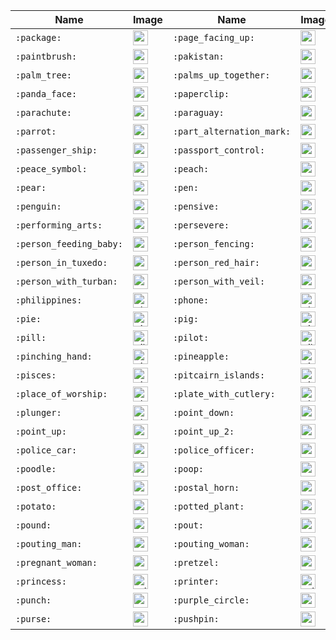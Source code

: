 | Name | Image | Name | Image | Name | Image | Name | Image |
| --- | --- | --- | --- | --- | --- | --- | --- |
| `:package:` | <img src="https://github.githubassets.com/images/icons/emoji/unicode/1f4e6.png?v8" alt="package" width="24" height="24" /> | `:page_facing_up:` | <img src="https://github.githubassets.com/images/icons/emoji/unicode/1f4c4.png?v8" alt="page_facing_up" width="24" height="24" /> | `:page_with_curl:` | <img src="https://github.githubassets.com/images/icons/emoji/unicode/1f4c3.png?v8" alt="page_with_curl" width="24" height="24" /> | `:pager:` | <img src="https://github.githubassets.com/images/icons/emoji/unicode/1f4df.png?v8" alt="pager" width="24" height="24" /> |
| `:paintbrush:` | <img src="https://github.githubassets.com/images/icons/emoji/unicode/1f58c.png?v8" alt="paintbrush" width="24" height="24" /> | `:pakistan:` | <img src="https://github.githubassets.com/images/icons/emoji/unicode/1f1f5-1f1f0.png?v8" alt="pakistan" width="24" height="24" /> | `:palau:` | <img src="https://github.githubassets.com/images/icons/emoji/unicode/1f1f5-1f1fc.png?v8" alt="palau" width="24" height="24" /> | `:palestinian_territories:` | <img src="https://github.githubassets.com/images/icons/emoji/unicode/1f1f5-1f1f8.png?v8" alt="palestinian_territories" width="24" height="24" /> |
| `:palm_tree:` | <img src="https://github.githubassets.com/images/icons/emoji/unicode/1f334.png?v8" alt="palm_tree" width="24" height="24" /> | `:palms_up_together:` | <img src="https://github.githubassets.com/images/icons/emoji/unicode/1f932.png?v8" alt="palms_up_together" width="24" height="24" /> | `:panama:` | <img src="https://github.githubassets.com/images/icons/emoji/unicode/1f1f5-1f1e6.png?v8" alt="panama" width="24" height="24" /> | `:pancakes:` | <img src="https://github.githubassets.com/images/icons/emoji/unicode/1f95e.png?v8" alt="pancakes" width="24" height="24" /> |
| `:panda_face:` | <img src="https://github.githubassets.com/images/icons/emoji/unicode/1f43c.png?v8" alt="panda_face" width="24" height="24" /> | `:paperclip:` | <img src="https://github.githubassets.com/images/icons/emoji/unicode/1f4ce.png?v8" alt="paperclip" width="24" height="24" /> | `:paperclips:` | <img src="https://github.githubassets.com/images/icons/emoji/unicode/1f587.png?v8" alt="paperclips" width="24" height="24" /> | `:papua_new_guinea:` | <img src="https://github.githubassets.com/images/icons/emoji/unicode/1f1f5-1f1ec.png?v8" alt="papua_new_guinea" width="24" height="24" /> |
| `:parachute:` | <img src="https://github.githubassets.com/images/icons/emoji/unicode/1fa82.png?v8" alt="parachute" width="24" height="24" /> | `:paraguay:` | <img src="https://github.githubassets.com/images/icons/emoji/unicode/1f1f5-1f1fe.png?v8" alt="paraguay" width="24" height="24" /> | `:parasol_on_ground:` | <img src="https://github.githubassets.com/images/icons/emoji/unicode/26f1.png?v8" alt="parasol_on_ground" width="24" height="24" /> | `:parking:` | <img src="https://github.githubassets.com/images/icons/emoji/unicode/1f17f.png?v8" alt="parking" width="24" height="24" /> |
| `:parrot:` | <img src="https://github.githubassets.com/images/icons/emoji/unicode/1f99c.png?v8" alt="parrot" width="24" height="24" /> | `:part_alternation_mark:` | <img src="https://github.githubassets.com/images/icons/emoji/unicode/303d.png?v8" alt="part_alternation_mark" width="24" height="24" /> | `:partly_sunny:` | <img src="https://github.githubassets.com/images/icons/emoji/unicode/26c5.png?v8" alt="partly_sunny" width="24" height="24" /> | `:partying_face:` | <img src="https://github.githubassets.com/images/icons/emoji/unicode/1f973.png?v8" alt="partying_face" width="24" height="24" /> |
| `:passenger_ship:` | <img src="https://github.githubassets.com/images/icons/emoji/unicode/1f6f3.png?v8" alt="passenger_ship" width="24" height="24" /> | `:passport_control:` | <img src="https://github.githubassets.com/images/icons/emoji/unicode/1f6c2.png?v8" alt="passport_control" width="24" height="24" /> | `:pause_button:` | <img src="https://github.githubassets.com/images/icons/emoji/unicode/23f8.png?v8" alt="pause_button" width="24" height="24" /> | `:paw_prints:` | <img src="https://github.githubassets.com/images/icons/emoji/unicode/1f43e.png?v8" alt="paw_prints" width="24" height="24" /> |
| `:peace_symbol:` | <img src="https://github.githubassets.com/images/icons/emoji/unicode/262e.png?v8" alt="peace_symbol" width="24" height="24" /> | `:peach:` | <img src="https://github.githubassets.com/images/icons/emoji/unicode/1f351.png?v8" alt="peach" width="24" height="24" /> | `:peacock:` | <img src="https://github.githubassets.com/images/icons/emoji/unicode/1f99a.png?v8" alt="peacock" width="24" height="24" /> | `:peanuts:` | <img src="https://github.githubassets.com/images/icons/emoji/unicode/1f95c.png?v8" alt="peanuts" width="24" height="24" /> |
| `:pear:` | <img src="https://github.githubassets.com/images/icons/emoji/unicode/1f350.png?v8" alt="pear" width="24" height="24" /> | `:pen:` | <img src="https://github.githubassets.com/images/icons/emoji/unicode/1f58a.png?v8" alt="pen" width="24" height="24" /> | `:pencil:` | <img src="https://github.githubassets.com/images/icons/emoji/unicode/1f4dd.png?v8" alt="pencil" width="24" height="24" /> | `:pencil2:` | <img src="https://github.githubassets.com/images/icons/emoji/unicode/270f.png?v8" alt="pencil2" width="24" height="24" /> |
| `:penguin:` | <img src="https://github.githubassets.com/images/icons/emoji/unicode/1f427.png?v8" alt="penguin" width="24" height="24" /> | `:pensive:` | <img src="https://github.githubassets.com/images/icons/emoji/unicode/1f614.png?v8" alt="pensive" width="24" height="24" /> | `:people_holding_hands:` | <img src="https://github.githubassets.com/images/icons/emoji/unicode/1f9d1-1f91d-1f9d1.png?v8" alt="people_holding_hands" width="24" height="24" /> | `:people_hugging:` | <img src="https://github.githubassets.com/images/icons/emoji/unicode/1fac2.png?v8" alt="people_hugging" width="24" height="24" /> |
| `:performing_arts:` | <img src="https://github.githubassets.com/images/icons/emoji/unicode/1f3ad.png?v8" alt="performing_arts" width="24" height="24" /> | `:persevere:` | <img src="https://github.githubassets.com/images/icons/emoji/unicode/1f623.png?v8" alt="persevere" width="24" height="24" /> | `:person_bald:` | <img src="https://github.githubassets.com/images/icons/emoji/unicode/1f9d1-1f9b2.png?v8" alt="person_bald" width="24" height="24" /> | `:person_curly_hair:` | <img src="https://github.githubassets.com/images/icons/emoji/unicode/1f9d1-1f9b1.png?v8" alt="person_curly_hair" width="24" height="24" /> |
| `:person_feeding_baby:` | <img src="https://github.githubassets.com/images/icons/emoji/unicode/1f9d1-1f37c.png?v8" alt="person_feeding_baby" width="24" height="24" /> | `:person_fencing:` | <img src="https://github.githubassets.com/images/icons/emoji/unicode/1f93a.png?v8" alt="person_fencing" width="24" height="24" /> | `:person_in_manual_wheelchair:` | <img src="https://github.githubassets.com/images/icons/emoji/unicode/1f9d1-1f9bd.png?v8" alt="person_in_manual_wheelchair" width="24" height="24" /> | `:person_in_motorized_wheelchair:` | <img src="https://github.githubassets.com/images/icons/emoji/unicode/1f9d1-1f9bc.png?v8" alt="person_in_motorized_wheelchair" width="24" height="24" /> |
| `:person_in_tuxedo:` | <img src="https://github.githubassets.com/images/icons/emoji/unicode/1f935.png?v8" alt="person_in_tuxedo" width="24" height="24" /> | `:person_red_hair:` | <img src="https://github.githubassets.com/images/icons/emoji/unicode/1f9d1-1f9b0.png?v8" alt="person_red_hair" width="24" height="24" /> | `:person_white_hair:` | <img src="https://github.githubassets.com/images/icons/emoji/unicode/1f9d1-1f9b3.png?v8" alt="person_white_hair" width="24" height="24" /> | `:person_with_probing_cane:` | <img src="https://github.githubassets.com/images/icons/emoji/unicode/1f9d1-1f9af.png?v8" alt="person_with_probing_cane" width="24" height="24" /> |
| `:person_with_turban:` | <img src="https://github.githubassets.com/images/icons/emoji/unicode/1f473.png?v8" alt="person_with_turban" width="24" height="24" /> | `:person_with_veil:` | <img src="https://github.githubassets.com/images/icons/emoji/unicode/1f470.png?v8" alt="person_with_veil" width="24" height="24" /> | `:peru:` | <img src="https://github.githubassets.com/images/icons/emoji/unicode/1f1f5-1f1ea.png?v8" alt="peru" width="24" height="24" /> | `:petri_dish:` | <img src="https://github.githubassets.com/images/icons/emoji/unicode/1f9eb.png?v8" alt="petri_dish" width="24" height="24" /> |
| `:philippines:` | <img src="https://github.githubassets.com/images/icons/emoji/unicode/1f1f5-1f1ed.png?v8" alt="philippines" width="24" height="24" /> | `:phone:` | <img src="https://github.githubassets.com/images/icons/emoji/unicode/260e.png?v8" alt="phone" width="24" height="24" /> | `:pick:` | <img src="https://github.githubassets.com/images/icons/emoji/unicode/26cf.png?v8" alt="pick" width="24" height="24" /> | `:pickup_truck:` | <img src="https://github.githubassets.com/images/icons/emoji/unicode/1f6fb.png?v8" alt="pickup_truck" width="24" height="24" /> |
| `:pie:` | <img src="https://github.githubassets.com/images/icons/emoji/unicode/1f967.png?v8" alt="pie" width="24" height="24" /> | `:pig:` | <img src="https://github.githubassets.com/images/icons/emoji/unicode/1f437.png?v8" alt="pig" width="24" height="24" /> | `:pig2:` | <img src="https://github.githubassets.com/images/icons/emoji/unicode/1f416.png?v8" alt="pig2" width="24" height="24" /> | `:pig_nose:` | <img src="https://github.githubassets.com/images/icons/emoji/unicode/1f43d.png?v8" alt="pig_nose" width="24" height="24" /> |
| `:pill:` | <img src="https://github.githubassets.com/images/icons/emoji/unicode/1f48a.png?v8" alt="pill" width="24" height="24" /> | `:pilot:` | <img src="https://github.githubassets.com/images/icons/emoji/unicode/1f9d1-2708.png?v8" alt="pilot" width="24" height="24" /> | `:pinata:` | <img src="https://github.githubassets.com/images/icons/emoji/unicode/1fa85.png?v8" alt="pinata" width="24" height="24" /> | `:pinched_fingers:` | <img src="https://github.githubassets.com/images/icons/emoji/unicode/1f90c.png?v8" alt="pinched_fingers" width="24" height="24" /> |
| `:pinching_hand:` | <img src="https://github.githubassets.com/images/icons/emoji/unicode/1f90f.png?v8" alt="pinching_hand" width="24" height="24" /> | `:pineapple:` | <img src="https://github.githubassets.com/images/icons/emoji/unicode/1f34d.png?v8" alt="pineapple" width="24" height="24" /> | `:ping_pong:` | <img src="https://github.githubassets.com/images/icons/emoji/unicode/1f3d3.png?v8" alt="ping_pong" width="24" height="24" /> | `:pirate_flag:` | <img src="https://github.githubassets.com/images/icons/emoji/unicode/1f3f4-2620.png?v8" alt="pirate_flag" width="24" height="24" /> |
| `:pisces:` | <img src="https://github.githubassets.com/images/icons/emoji/unicode/2653.png?v8" alt="pisces" width="24" height="24" /> | `:pitcairn_islands:` | <img src="https://github.githubassets.com/images/icons/emoji/unicode/1f1f5-1f1f3.png?v8" alt="pitcairn_islands" width="24" height="24" /> | `:pizza:` | <img src="https://github.githubassets.com/images/icons/emoji/unicode/1f355.png?v8" alt="pizza" width="24" height="24" /> | `:placard:` | <img src="https://github.githubassets.com/images/icons/emoji/unicode/1faa7.png?v8" alt="placard" width="24" height="24" /> |
| `:place_of_worship:` | <img src="https://github.githubassets.com/images/icons/emoji/unicode/1f6d0.png?v8" alt="place_of_worship" width="24" height="24" /> | `:plate_with_cutlery:` | <img src="https://github.githubassets.com/images/icons/emoji/unicode/1f37d.png?v8" alt="plate_with_cutlery" width="24" height="24" /> | `:play_or_pause_button:` | <img src="https://github.githubassets.com/images/icons/emoji/unicode/23ef.png?v8" alt="play_or_pause_button" width="24" height="24" /> | `:pleading_face:` | <img src="https://github.githubassets.com/images/icons/emoji/unicode/1f97a.png?v8" alt="pleading_face" width="24" height="24" /> |
| `:plunger:` | <img src="https://github.githubassets.com/images/icons/emoji/unicode/1faa0.png?v8" alt="plunger" width="24" height="24" /> | `:point_down:` | <img src="https://github.githubassets.com/images/icons/emoji/unicode/1f447.png?v8" alt="point_down" width="24" height="24" /> | `:point_left:` | <img src="https://github.githubassets.com/images/icons/emoji/unicode/1f448.png?v8" alt="point_left" width="24" height="24" /> | `:point_right:` | <img src="https://github.githubassets.com/images/icons/emoji/unicode/1f449.png?v8" alt="point_right" width="24" height="24" /> |
| `:point_up:` | <img src="https://github.githubassets.com/images/icons/emoji/unicode/261d.png?v8" alt="point_up" width="24" height="24" /> | `:point_up_2:` | <img src="https://github.githubassets.com/images/icons/emoji/unicode/1f446.png?v8" alt="point_up_2" width="24" height="24" /> | `:poland:` | <img src="https://github.githubassets.com/images/icons/emoji/unicode/1f1f5-1f1f1.png?v8" alt="poland" width="24" height="24" /> | `:polar_bear:` | <img src="https://github.githubassets.com/images/icons/emoji/unicode/1f43b-2744.png?v8" alt="polar_bear" width="24" height="24" /> |
| `:police_car:` | <img src="https://github.githubassets.com/images/icons/emoji/unicode/1f693.png?v8" alt="police_car" width="24" height="24" /> | `:police_officer:` | <img src="https://github.githubassets.com/images/icons/emoji/unicode/1f46e.png?v8" alt="police_officer" width="24" height="24" /> | `:policeman:` | <img src="https://github.githubassets.com/images/icons/emoji/unicode/1f46e-2642.png?v8" alt="policeman" width="24" height="24" /> | `:policewoman:` | <img src="https://github.githubassets.com/images/icons/emoji/unicode/1f46e-2640.png?v8" alt="policewoman" width="24" height="24" /> |
| `:poodle:` | <img src="https://github.githubassets.com/images/icons/emoji/unicode/1f429.png?v8" alt="poodle" width="24" height="24" /> | `:poop:` | <img src="https://github.githubassets.com/images/icons/emoji/unicode/1f4a9.png?v8" alt="poop" width="24" height="24" /> | `:popcorn:` | <img src="https://github.githubassets.com/images/icons/emoji/unicode/1f37f.png?v8" alt="popcorn" width="24" height="24" /> | `:portugal:` | <img src="https://github.githubassets.com/images/icons/emoji/unicode/1f1f5-1f1f9.png?v8" alt="portugal" width="24" height="24" /> |
| `:post_office:` | <img src="https://github.githubassets.com/images/icons/emoji/unicode/1f3e3.png?v8" alt="post_office" width="24" height="24" /> | `:postal_horn:` | <img src="https://github.githubassets.com/images/icons/emoji/unicode/1f4ef.png?v8" alt="postal_horn" width="24" height="24" /> | `:postbox:` | <img src="https://github.githubassets.com/images/icons/emoji/unicode/1f4ee.png?v8" alt="postbox" width="24" height="24" /> | `:potable_water:` | <img src="https://github.githubassets.com/images/icons/emoji/unicode/1f6b0.png?v8" alt="potable_water" width="24" height="24" /> |
| `:potato:` | <img src="https://github.githubassets.com/images/icons/emoji/unicode/1f954.png?v8" alt="potato" width="24" height="24" /> | `:potted_plant:` | <img src="https://github.githubassets.com/images/icons/emoji/unicode/1fab4.png?v8" alt="potted_plant" width="24" height="24" /> | `:pouch:` | <img src="https://github.githubassets.com/images/icons/emoji/unicode/1f45d.png?v8" alt="pouch" width="24" height="24" /> | `:poultry_leg:` | <img src="https://github.githubassets.com/images/icons/emoji/unicode/1f357.png?v8" alt="poultry_leg" width="24" height="24" /> |
| `:pound:` | <img src="https://github.githubassets.com/images/icons/emoji/unicode/1f4b7.png?v8" alt="pound" width="24" height="24" /> | `:pout:` | <img src="https://github.githubassets.com/images/icons/emoji/unicode/1f621.png?v8" alt="pout" width="24" height="24" /> | `:pouting_cat:` | <img src="https://github.githubassets.com/images/icons/emoji/unicode/1f63e.png?v8" alt="pouting_cat" width="24" height="24" /> | `:pouting_face:` | <img src="https://github.githubassets.com/images/icons/emoji/unicode/1f64e.png?v8" alt="pouting_face" width="24" height="24" /> |
| `:pouting_man:` | <img src="https://github.githubassets.com/images/icons/emoji/unicode/1f64e-2642.png?v8" alt="pouting_man" width="24" height="24" /> | `:pouting_woman:` | <img src="https://github.githubassets.com/images/icons/emoji/unicode/1f64e-2640.png?v8" alt="pouting_woman" width="24" height="24" /> | `:pray:` | <img src="https://github.githubassets.com/images/icons/emoji/unicode/1f64f.png?v8" alt="pray" width="24" height="24" /> | `:prayer_beads:` | <img src="https://github.githubassets.com/images/icons/emoji/unicode/1f4ff.png?v8" alt="prayer_beads" width="24" height="24" /> |
| `:pregnant_woman:` | <img src="https://github.githubassets.com/images/icons/emoji/unicode/1f930.png?v8" alt="pregnant_woman" width="24" height="24" /> | `:pretzel:` | <img src="https://github.githubassets.com/images/icons/emoji/unicode/1f968.png?v8" alt="pretzel" width="24" height="24" /> | `:previous_track_button:` | <img src="https://github.githubassets.com/images/icons/emoji/unicode/23ee.png?v8" alt="previous_track_button" width="24" height="24" /> | `:prince:` | <img src="https://github.githubassets.com/images/icons/emoji/unicode/1f934.png?v8" alt="prince" width="24" height="24" /> |
| `:princess:` | <img src="https://github.githubassets.com/images/icons/emoji/unicode/1f478.png?v8" alt="princess" width="24" height="24" /> | `:printer:` | <img src="https://github.githubassets.com/images/icons/emoji/unicode/1f5a8.png?v8" alt="printer" width="24" height="24" /> | `:probing_cane:` | <img src="https://github.githubassets.com/images/icons/emoji/unicode/1f9af.png?v8" alt="probing_cane" width="24" height="24" /> | `:puerto_rico:` | <img src="https://github.githubassets.com/images/icons/emoji/unicode/1f1f5-1f1f7.png?v8" alt="puerto_rico" width="24" height="24" /> |
| `:punch:` | <img src="https://github.githubassets.com/images/icons/emoji/unicode/1f44a.png?v8" alt="punch" width="24" height="24" /> | `:purple_circle:` | <img src="https://github.githubassets.com/images/icons/emoji/unicode/1f7e3.png?v8" alt="purple_circle" width="24" height="24" /> | `:purple_heart:` | <img src="https://github.githubassets.com/images/icons/emoji/unicode/1f49c.png?v8" alt="purple_heart" width="24" height="24" /> | `:purple_square:` | <img src="https://github.githubassets.com/images/icons/emoji/unicode/1f7ea.png?v8" alt="purple_square" width="24" height="24" /> |
| `:purse:` | <img src="https://github.githubassets.com/images/icons/emoji/unicode/1f45b.png?v8" alt="purse" width="24" height="24" /> | `:pushpin:` | <img src="https://github.githubassets.com/images/icons/emoji/unicode/1f4cc.png?v8" alt="pushpin" width="24" height="24" /> | `:put_litter_in_its_place:` | <img src="https://github.githubassets.com/images/icons/emoji/unicode/1f6ae.png?v8" alt="put_litter_in_its_place" width="24" height="24" /> |  |  |
